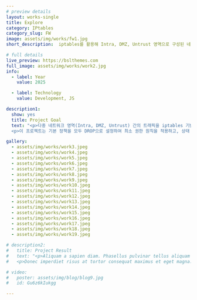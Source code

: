 ```yaml
---
# preview details
layout: works-single
title: Explore
category: IPtables
category_slug: FW
image: assets/img/works/fw1.jpg
short_description:  iptables를 활용해 Intra, DMZ, Untrust 영역으로 구성된 네트워크 환경에서 다양한 보안 정책(기본 DROP 설정, 상태기반 정책, 특정 서비스 접근 허용 등)을 스크립트로 구현하여 트래픽을 제어하는 방화벽 시스템 구축 프로젝트를 설명한 자료입니다.

# full details
live_preview: https://bslthemes.com
full_image: assets/img/works/work2.jpg
info:
  - label: Year
    value: 2025

  - label: Technology
    value: Development, JS

description1:
  show: yes
  title: Project Goal
  text: "<p>다중 네트워크 영역(Intra, DMZ, Untrust) 간의 트래픽을 iptables 기반 방화벽 정책으로 제어함으로써, 불필요한 접근을 차단하고 필요한 통신만을 허용하는 보안 시스템을 구현하기</p>
  <p>이 프로젝트는 기본 정책을 모두 DROP으로 설정하여 최소 권한 원칙을 적용하고, 상태 기반 정책으로 정상적인 응답 트래픽만 허용하며, SSH·HTTP·DNS 등 특정 서비스에 대해 지정된 IP나 영역만 접근할 수 있도록 제어하고, 이러한 방화벽 정책을 쉘 스크립트로 자동화하여 관리 효율성을 높이며, 실제 네트워크 구성과 정책 설정을 통해 방화벽의 동작 원리와 보안 적용 방법을 실습을 통해 체득하는 것을 목표로 한다.</p>"

gallery:
  - assets/img/works/work3.jpeg
  - assets/img/works/work4.jpeg
  - assets/img/works/work5.jpeg
  - assets/img/works/work6.jpeg
  - assets/img/works/work7.jpeg
  - assets/img/works/work8.jpeg
  - assets/img/works/work9.jpeg
  - assets/img/works/work10.jpeg
  - assets/img/works/work11.jpeg
  - assets/img/works/work12.jpeg
  - assets/img/works/work13.jpeg
  - assets/img/works/work14.jpeg
  - assets/img/works/work15.jpeg
  - assets/img/works/work16.jpeg
  - assets/img/works/work17.jpeg
  - assets/img/works/work18.jpeg
  - assets/img/works/work19.jpeg

# description2:
#   title: Project Result
#   text: "<p>Aliquam a sapien diam. Phasellus pulvinar tellus aliquam eleifend consectetur. Sed bibendum leo quis rutrum aliquetmorbi.</p>
#   <p>Donec imperdiet risus at tortor consequat maximus et eget magna. Cras ornare sagittis augue, id sollicitudin justo tristique ut. Nullam ex enim, euismod vel bibendum ultrices, fringilla vel eros. Donec euismod leo lectus, et euismod metus euismod sed. Quisque quis suscipit ipsum, at pellentesque velit. Duis a congue sem.</p>"

# video:
#   poster: assets/img/blog/blog9.jpg
#   id: Gu6z6kIukgg

---
```

